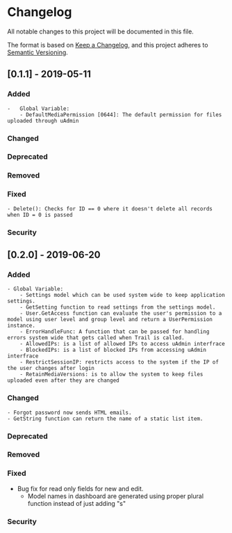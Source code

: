 # Changelog
All notable changes to this project will be documented in this file.

The format is based on [Keep a Changelog](https://keepachangelog.com/en/1.0.0/),
and this project adheres to [Semantic Versioning](https://semver.org/spec/v2.0.0.html).

## [0.1.1] -  2019-05-11

### Added
	-	Global Variable:
		- DefaultMediaPermission [0644]: The default permission for files uploaded through uAdmin
### Changed
### Deprecated
### Removed
### Fixed
	- Delete(): Checks for ID == 0 where it doesn't delete all records when ID = 0 is passed
### Security

## [0.2.0] -  2019-06-20

### Added
	- Global Variable:
		- Settings model which can be used system wide to keep application settings.
		- GetSetting function to read settings from the settings model.
		- User.GetAccess function can evaluate the user's permission to a model using user level and group level and return a UserPermission instance.
		- ErrorHandleFunc: A function that can be passed for handling errors system wide that gets called when Trail is called.
		- AllowedIPs: is a list of allowed IPs to access uAdmin interfrace
		- BlockedIPs: is a list of blocked IPs from accessing uAdmin interfrace
		- RestrictSessionIP: restricts access to the system if the IP of the user changes after login
		- RetainMediaVersions: is to allow the system to keep files uploaded even after they are changed
### Changed
	- Forgot password now sends HTML emails.
	- GetString function can return the name of a static list item.
### Deprecated
### Removed
### Fixed
  - Bug fix for read only fields for new and edit.
	- Model names in dashboard are generated using proper plural function instead of just adding "s"
### Security
